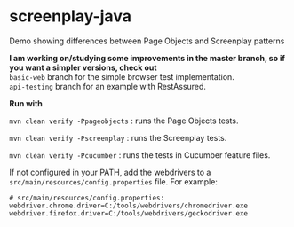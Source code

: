 # screenplay-java
Demo showing differences between Page Objects and Screenplay patterns

**I am working on/studying some improvements in the master branch, so if you want a simpler versions, check out**  
`basic-web` branch for the simple browser test implementation.  
`api-testing` branch for an example with RestAssured.

**Run with**

`mvn clean verify -Ppageobjects` : runs the Page Objects tests.

`mvn clean verify -Pscreenplay` : runs the Screenplay tests.

`mvn clean verify -Pcucumber` : runs the tests in Cucumber feature files.

If not configured in your PATH, add the webdrivers to a `src/main/resources/config.properties` file. For example:
```properties
# src/main/resources/config.properties:
webdriver.chrome.driver=C:/tools/webdrivers/chromedriver.exe
webdriver.firefox.driver=C:/tools/webdrivers/geckodriver.exe
```